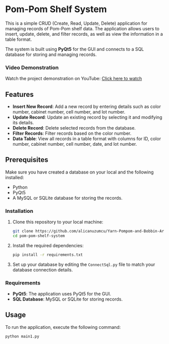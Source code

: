 # Pom-Pom Shelf System

This is a simple CRUD (Create, Read, Update, Delete) application for managing records of Pom-Pom shelf data. The application allows users to insert, update, delete, and filter records, as well as view the information in a table format. 

The system is built using **PyQt5** for the GUI and connects to a SQL database for storing and managing records.

### Video Demonstration
Watch the project demonstration on YouTube: [Click here to watch](https://youtu.be/6lHP5wYNVy0)
 

## Features

- **Insert New Record**: Add a new record by entering details such as color number, cabinet number, cell number, and lot number.
- **Update Record**: Update an existing record by selecting it and modifying its details.
- **Delete Record**: Delete selected records from the database.
- **Filter Records**: Filter records based on the color number.
- **Data Table**: View all records in a table format with columns for ID, color number, cabinet number, cell number, date, and lot number.

## Prerequisites

Make sure you have created a database on your local and the following installed:

- Python 
- PyQt5
- A MySQL or SQLite database for storing the records.

### Installation

1. Clone this repository to your local machine:

    ```bash
    git clone https://github.com/alicanuzumcu/Yarn-Pompom-and-Bobbin-Archive-Management-System-
    cd pom-pom-shelf-system
    ```

2. Install the required dependencies:

    ```bash
    pip install -r requirements.txt
    ```

3. Set up your database by editing the `ConnectSql.py` file to match your database connection details.

### Requirements

- **PyQt5**: The application uses PyQt5 for the GUI.
- **SQL Database**: MySQL or SQLite for storing records.

## Usage

To run the application, execute the following command:

```bash
python main1.py

